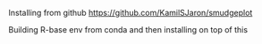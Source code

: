 Installing from github https://github.com/KamilSJaron/smudgeplot

Building R-base env from conda and then installing on top of this

